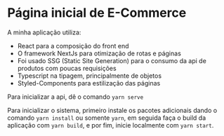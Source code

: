 # Página inicial de E-Commerce 

A minha aplicação utiliza: 

* React para a composição do front end
* O framework NextJs para otimização de rotas e páginas
* Foi usado SSG (Static Site Generation) para o consumo da api de produtos com poucas requisições 
* Typescript na tipagem, principalmente de objetos
* Styled-Components para estilização das páginas

Para inicializar a api, dê o comando `yarn serve`


Para inicializar o sistema, primeiro instale os pacotes adicionais dando o comando ```yarn install``` ou somente `yarn`, em seguida faça o build da aplicação com `yarn build`, e por fim, inicie localmente com `yarn start`.

